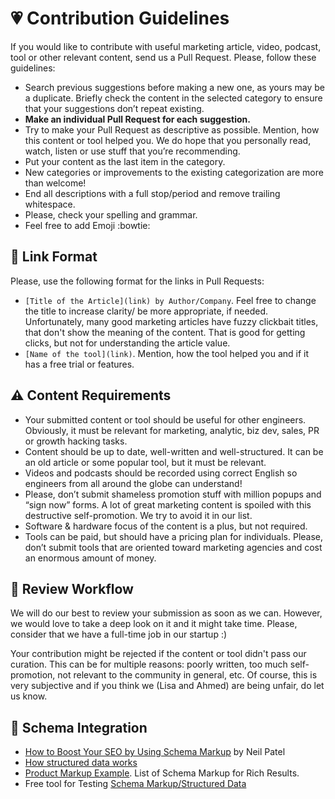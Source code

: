 # 💗 Contribution Guidelines
If you would like to contribute with useful marketing article, video, podcast, tool or other relevant content, send us a Pull Request.  Please, follow these guidelines:
* Search previous suggestions before making a new one, as yours may be a duplicate. Briefly check the content in the selected category to ensure that your suggestions don’t repeat existing.   
* **Make an individual Pull Request for each suggestion.**
* Try to make your Pull Request as descriptive as possible. Mention, how this content or tool helped you. We do hope that you personally read, watch, listen or use stuff that you’re recommending.
* Put your content as the last item in the category.
* New categories or improvements to the existing categorization are more than welcome!
* End all descriptions with a full stop/period and remove trailing whitespace.
* Please, check your spelling and grammar.
* Feel free to add Emoji :bowtie:

## 🔗 Link Format
Please, use the following format for the links in Pull Requests:
* ``[Title of the Article](link) by Author/Company``.
Feel free to change the title to increase clarity/ be more appropriate, if needed. Unfortunately, many good marketing articles have fuzzy clickbait titles, that don't
show the meaning of the content. That is good for getting clicks, but not for understanding the article value.
* ``[Name of the tool](link)``. Mention, how the tool helped you and if it has a free trial or features.


## ⚠️ Content Requirements
* Your submitted content or tool should be useful for other engineers. Obviously, it must be relevant for marketing, analytic, biz dev, sales, PR or growth hacking tasks.
* Content should be up to date, well-written and well-structured. It can be an old article or some popular tool, but it must be relevant.
* Videos and podcasts should be recorded using correct English so engineers from all around the globe can understand!
* Please, don’t submit shameless promotion stuff with million popups and “sign now” forms. A lot of great marketing content is spoiled with this destructive self-promotion. We try to avoid it in our list.
* Software & hardware focus of the content is a plus, but not required.
* Tools can be paid, but should have a pricing plan for individuals. Please, don’t submit tools that are oriented toward marketing agencies and cost an enormous amount of money.


## 🔮 Review Workflow  
We will do our best to review your submission as soon as we can. However, we would love to take a deep look on it and it might take time. Please, consider that we have a full-time job in our startup :)

Your contribution might be rejected if the content or tool didn't pass our curation. This can be for multiple reasons: poorly written, too much self-promotion, not relevant to the community in general, etc. Of course, this is very subjective and if you think we (Lisa and Ahmed) are being unfair, do let us know.


## 🤑 Schema Integration 
* [How to Boost Your SEO by Using Schema Markup](https://neilpatel.com/blog/get-started-using-schema/) by Neil Patel
* [How structured data works](https://developers.google.com/search/docs/guides/intro-structured-data) 
* [Product Markup Example](https://developers.google.com/search/docs/data-types/product). List of Schema Markup for Rich Results. 
* Free tool for Testing [Schema Markup/Structured Data](https://search.google.com/structured-data/testing-tool)

